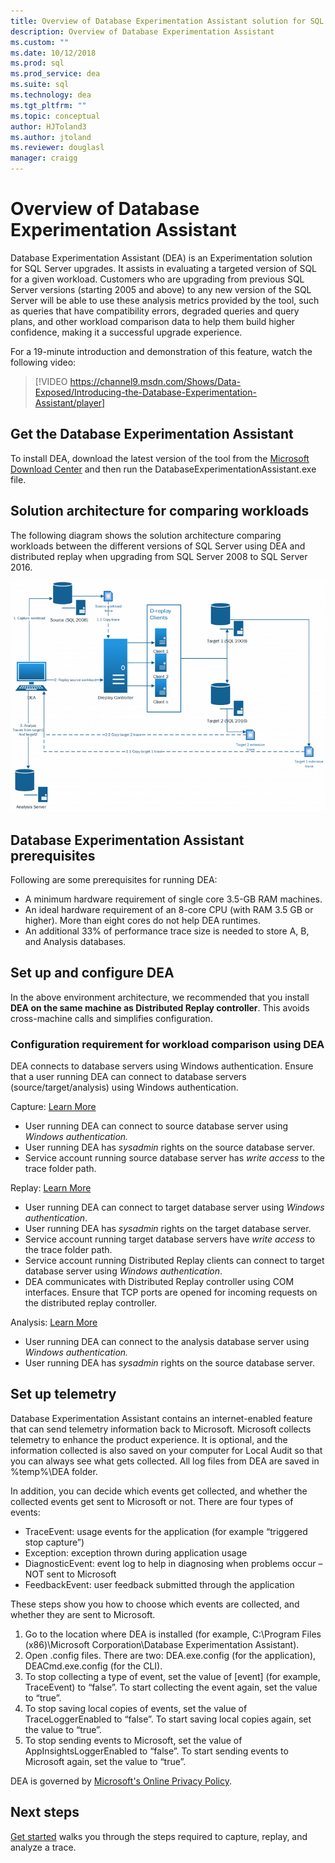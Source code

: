 ```yaml
---
title: Overview of Database Experimentation Assistant solution for SQL Server upgrades
description: Overview of Database Experimentation Assistant
ms.custom: ""
ms.date: 10/12/2018
ms.prod: sql
ms.prod_service: dea
ms.suite: sql
ms.technology: dea
ms.tgt_pltfrm: ""
ms.topic: conceptual
author: HJToland3
ms.author: jtoland
ms.reviewer: douglasl
manager: craigg
---
```


# Overview of Database Experimentation Assistant
Database Experimentation Assistant (DEA) is an Experimentation solution for SQL Server upgrades. It assists in evaluating a targeted version of SQL for a given workload. Customers who are upgrading from previous SQL Server versions (starting 2005 and above) to any new version of the SQL Server will be able to use these analysis metrics provided by the tool, such as queries that have compatibility errors, degraded queries and query plans, and other workload comparison data to help them build higher confidence, making it a successful upgrade experience.

For a 19-minute introduction and demonstration of this feature, watch the following video:

> [!VIDEO https://channel9.msdn.com/Shows/Data-Exposed/Introducing-the-Database-Experimentation-Assistant/player]

## Get the Database Experimentation Assistant
To install DEA, download the latest version of the tool from the [Microsoft Download Center](https://www.microsoft.com/en-us/download/details.aspx?id=54090) and then run the DatabaseExperimentationAssistant.exe file.

## Solution architecture for comparing workloads
The following diagram shows the solution architecture comparing workloads between the different versions of SQL Server using DEA and distributed replay when upgrading from SQL Server 2008 to SQL Server 2016.

![workloadcomparesolutionarchitecture](./media/database-experimentation-assistant-overview/dea-overview-compare-solution-architecture.png)

## Database Experimentation Assistant prerequisites
Following are some prerequisites for running DEA:
- A minimum hardware requirement of single core 3.5-GB RAM machines.
- An ideal hardware requirement of an 8-core CPU (with RAM 3.5 GB or higher). More than eight cores do not help DEA runtimes.
- An additional 33% of performance trace size is needed to store A, B, and Analysis databases.

## Set up and configure DEA
In the above environment architecture, we recommended that you install **DEA on the same machine as Distributed Replay controller**. This avoids cross-machine calls and simplifies configuration.

### Configuration requirement for workload comparison using DEA
DEA connects to database servers using Windows authentication. Ensure that a user running DEA can connect to database servers (source/target/analysis) using Windows authentication.

Capture: [Learn More](database-experimentation-assistant-capture-trace.md#frequently-asked-questions-about-capture-trace)

*   User running DEA can connect to source database server using *Windows authentication.*
*   User running DEA has *sysadmin* rights on the source database server.
*   Service account running source database server has *write access* to the trace folder path.

Replay: [Learn More](database-experimentation-assistant-replay-trace.md#frequently-asked-questions-about-replay-trace)

*   User running DEA can connect to target database server using *Windows authentication*.
*   User running DEA has *sysadmin* rights on the target database server.
*   Service account running target database servers have *write access* to the trace folder path.
*   Service account running Distributed Replay clients can connect to target database server using *Windows authentication*.
*   DEA communicates with Distributed Replay controller using COM interfaces. Ensure that TCP ports are opened for incoming requests on the distributed replay controller.

Analysis: [Learn More](database-experimentation-assistant-create-report.md#frequently-asked-questions-about-analysis-reports)

*   User running DEA can connect to the analysis database server using *Windows authentication.*
*   User running DEA has *sysadmin* rights on the source database server.

## Set up telemetry
Database Experimentation Assistant contains an internet-enabled feature that can send telemetry information back to Microsoft. Microsoft collects telemetry to enhance the product experience. It is optional, and the information collected is also saved on your computer for Local Audit so that you can always see what gets collected. All log files from DEA are saved in %temp%\\DEA folder.

In addition, you can decide which events get collected, and whether the collected events get sent to Microsoft or not. There are four types of events:

*   TraceEvent: usage events for the application (for example “triggered stop capture”)
*   Exception: exception thrown during application usage
*   DiagnosticEvent: event log to help in diagnosing when problems occur – NOT sent to Microsoft
*   FeedbackEvent: user feedback submitted through the application

These steps show you how to choose which events are collected, and whether they are sent to Microsoft.

1.  Go to the location where DEA is installed (for example, C:\\Program Files (x86)\\Microsoft Corporation\\Database Experimentation Assistant).
2.  Open .config files. There are two: DEA.exe.config (for the application), DEACmd.exe.config (for the CLI).
3.  To stop collecting a type of event, set the value of \[event\] (for example, TraceEvent) to “false”. To start collecting the event again, set the value to “true”.
4.  To stop saving local copies of events, set the value of TraceLoggerEnabled to “false”. To start saving local copies again, set the value to “true”.
5.  To stop sending events to Microsoft, set the value of AppInsightsLoggerEnabled to “false”. To start sending events to Microsoft again, set the value to “true”.

DEA is governed by [Microsoft's Online Privacy Policy](https://go.microsoft.com/fwlink/?LinkId=521839​).

## Next steps

[Get started](database-experimentation-assistant-get-started.md) walks you through the steps required to capture, replay, and analyze a trace.
